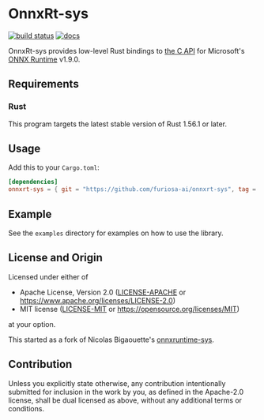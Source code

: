 # OnnxRt-sys

[![build status](https://github.com/furiosa-ai/onnxrt-sys/actions/workflows/build.yml/badge.svg)](https://github.com/furiosa-ai/onnxrt-sys/actions/workflows/build.yml?query=branch%3Amain)
[![docs](https://img.shields.io/badge/docs-0.6.0-blue.svg)](https://furiosa-ai.github.io/onnxrt-sys/0.6.0/onnxrt_sys/)

OnnxRt-sys provides low-level Rust bindings to [the C API] for Microsoft's
[ONNX Runtime] v1.9.0.

[the C API]: https://www.onnxruntime.ai/docs/reference/api/c-api.html
[ONNX Runtime]: https://www.onnxruntime.ai/

## Requirements

### Rust

This program targets the latest stable version of Rust 1.56.1 or later.

## Usage

Add this to your `Cargo.toml`:

```toml
[dependencies]
onnxrt-sys = { git = "https://github.com/furiosa-ai/onnxrt-sys", tag = "0.6.0" }
```

## Example

See the `examples` directory for examples on how to use the library.

## License and Origin

Licensed under either of

 * Apache License, Version 2.0
   ([LICENSE-APACHE](LICENSE-APACHE) or https://www.apache.org/licenses/LICENSE-2.0)
 * MIT license
   ([LICENSE-MIT](LICENSE-MIT) or https://opensource.org/licenses/MIT)

at your option.

This started as a fork of Nicolas Bigaouette's [onnxruntime-sys].

[onnxruntime-sys]: https://github.com/nbigaouette/onnxruntime-rs/tree/v0.0.12/onnxruntime-sys

## Contribution

Unless you explicitly state otherwise, any contribution intentionally submitted
for inclusion in the work by you, as defined in the Apache-2.0 license, shall
be dual licensed as above, without any additional terms or conditions.

